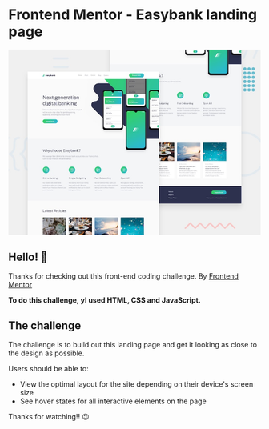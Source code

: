 # Frontend Mentor - Easybank landing page

![Design preview for the Easybank landing page coding challenge](challenge-assets/design/desktop-preview.jpg)

## Hello! 👋

Thanks for checking out this front-end coding challenge.
By [Frontend Mentor](https://www.frontendmentor.io)

**To do this challenge, yI used HTML, CSS and JavaScript.**

## The challenge

The challenge is to build out this landing page and get it looking as close to the design as possible.

Users should be able to:

- View the optimal layout for the site depending on their device's screen size
- See hover states for all interactive elements on the page

Thanks for watching!! 😉
